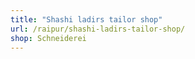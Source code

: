 ```yaml
---
title: "Shashi ladirs tailor shop"
url: /raipur/shashi-ladirs-tailor-shop/
shop: Schneiderei
---
```

